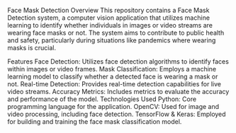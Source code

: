 Face Mask Detection
Overview
This repository contains a Face Mask Detection system, a computer vision application that utilizes machine learning to identify whether individuals in images or video streams are wearing face masks or not. The system aims to contribute to public health and safety, particularly during situations like pandemics where wearing masks is crucial.

Features
Face Detection: Utilizes face detection algorithms to identify faces within images or video frames.
Mask Classification: Employs a machine learning model to classify whether a detected face is wearing a mask or not.
Real-time Detection: Provides real-time detection capabilities for live video streams.
Accuracy Metrics: Includes metrics to evaluate the accuracy and performance of the model.
Technologies Used
Python: Core programming language for the application.
OpenCV: Used for image and video processing, including face detection.
TensorFlow & Keras: Employed for building and training the face mask classification model.
